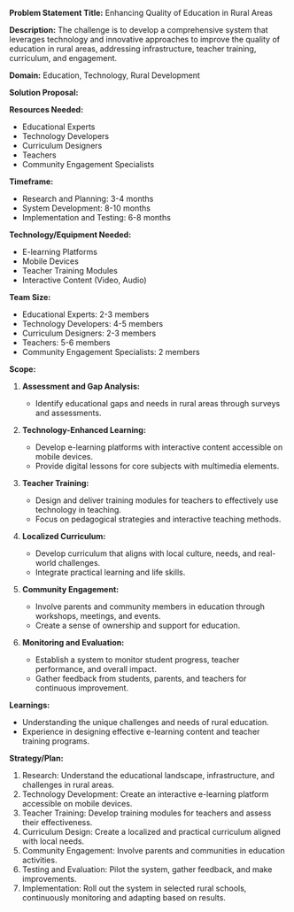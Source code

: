 **Problem Statement Title:** Enhancing Quality of Education in Rural Areas

**Description:** The challenge is to develop a comprehensive system that leverages technology and innovative approaches to improve the quality of education in rural areas, addressing infrastructure, teacher training, curriculum, and engagement.

**Domain:** Education, Technology, Rural Development

**Solution Proposal:**

**Resources Needed:**
- Educational Experts
- Technology Developers
- Curriculum Designers
- Teachers
- Community Engagement Specialists

**Timeframe:**
- Research and Planning: 3-4 months
- System Development: 8-10 months
- Implementation and Testing: 6-8 months

**Technology/Equipment Needed:**
- E-learning Platforms
- Mobile Devices
- Teacher Training Modules
- Interactive Content (Video, Audio)

**Team Size:**
- Educational Experts: 2-3 members
- Technology Developers: 4-5 members
- Curriculum Designers: 2-3 members
- Teachers: 5-6 members
- Community Engagement Specialists: 2 members

**Scope:**
1. **Assessment and Gap Analysis:**
   - Identify educational gaps and needs in rural areas through surveys and assessments.

2. **Technology-Enhanced Learning:**
   - Develop e-learning platforms with interactive content accessible on mobile devices.
   - Provide digital lessons for core subjects with multimedia elements.

3. **Teacher Training:**
   - Design and deliver training modules for teachers to effectively use technology in teaching.
   - Focus on pedagogical strategies and interactive teaching methods.

4. **Localized Curriculum:**
   - Develop curriculum that aligns with local culture, needs, and real-world challenges.
   - Integrate practical learning and life skills.

5. **Community Engagement:**
   - Involve parents and community members in education through workshops, meetings, and events.
   - Create a sense of ownership and support for education.

6. **Monitoring and Evaluation:**
   - Establish a system to monitor student progress, teacher performance, and overall impact.
   - Gather feedback from students, parents, and teachers for continuous improvement.

**Learnings:**
- Understanding the unique challenges and needs of rural education.
- Experience in designing effective e-learning content and teacher training programs.

**Strategy/Plan:**
1. Research: Understand the educational landscape, infrastructure, and challenges in rural areas.
2. Technology Development: Create an interactive e-learning platform accessible on mobile devices.
3. Teacher Training: Develop training modules for teachers and assess their effectiveness.
4. Curriculum Design: Create a localized and practical curriculum aligned with local needs.
5. Community Engagement: Involve parents and communities in education activities.
6. Testing and Evaluation: Pilot the system, gather feedback, and make improvements.
7. Implementation: Roll out the system in selected rural schools, continuously monitoring and adapting based on results.